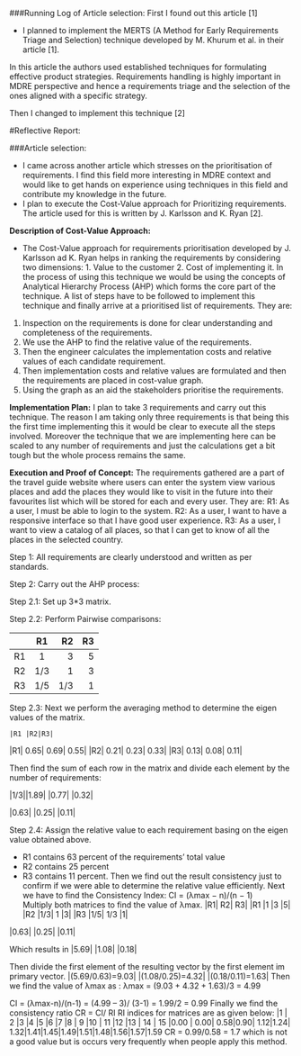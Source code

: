 ###Running Log of Article selection:
First I found out this article [1]
-	I planned to implement the MERTS (A Method for Early Requirements Triage and Selection) technique developed by M. Khurum et al. in their article [1]. 

In this article the authors used established techniques for formulating effective product strategies. Requirements handling is highly important in MDRE perspective and hence a requirements triage and the selection of the ones aligned with a specific strategy.
 
Then I changed to implement this technique [2]

#Reflective Report:

###Article selection:

-	I came across another article which stresses on the prioritisation of requirements. I find this field more interesting in MDRE context and would like to get hands on experience using techniques in this field and contribute my knowledge in the future. 
-	I plan to execute the Cost-Value approach for Prioritizing requirements. The article used for this is written by J. Karlsson and K. Ryan [2].

**Description of Cost-Value Approach:**

-	The Cost-Value approach for requirements prioritisation developed by J. Karlsson ad K. Ryan helps in ranking the requirements by considering two dimensions: 1. Value to the customer 2. Cost of implementing it. In the process of using this technique we would be using the concepts of Analytical Hierarchy Process (AHP) which forms the core part of the technique. A list of steps have to be followed to implement this technique and finally arrive at a prioritised list of requirements. They are: 

1. Inspection on the requirements is done for clear understanding and completeness of the requirements.
2. We use the AHP to find the relative value of the requirements.
3. Then the engineer calculates the implementation costs and relative values of each candidate requirement.
4. Then implementation costs and relative values are formulated and then the requirements are placed in cost-value graph. 
5. Using the graph as an aid the stakeholders prioritise the requirements.

**Implementation Plan:**
I plan to take 3 requirements and carry out this technique. The reason I am taking only three requirements is that being this the first time implementing this it would be clear to execute all the steps involved. Moreover the technique that we are implementing here can be scaled to any number of requirements and just the calculations get a bit tough but the whole process remains the same.

**Execution and Proof of Concept:**
  The requirements gathered are a part of the travel guide website where users can enter the system view various places and add the places they would like to visit in the future into their favourites list which will be stored for each and every user. They are: 
R1: As a user, I must be able to login to the system.
R2: As a user, I want to have a responsive interface so that I have good user experience.
R3: As a user, I want to view a catalog of all places, so that I can get to know of all the places in the selected country. 

Step 1: All requirements are clearly understood and written as per standards.

Step 2: Carry out the AHP process:

Step 2.1: Set up 3*3 matrix.

Step 2.2: Perform Pairwise comparisons: 

|       |R1	|R2	|R3|
| ----- |:-----:| -----:|-:|
|R1	|1	|3	|5 |
|R2	|1/3	|1	|3 |
|R3	|1/5	|1/3	|1 |
  
Step 2.3: Next we perform the averaging method to determine the eigen values of the matrix.

	|R1	|R2|R3|
|R1|	0.65|	0.69|	0.55|
|R2|	0.21|	0.23|	0.33|
|R3|	0.13|	0.08|	0.11|
	
Then find the sum of each row in the matrix and divide each element by the number of requirements:
	


|1/3||1.89|
|0.77|
|0.32|
	
|0.63|
|0.25|
|0.11|
	
Step 2.4: Assign the relative value to each requirement basing on the eigen value obtained above.
-	R1 contains 63 percent of the requirements’ total value
-	R2 contains 25 percent
-	R3 contains 11 percent.
Then we find out the result consistency just to confirm if we were able to determine the relative value efficiently.
Next we have to find the Consistency Index: CI = (λmax − n)/(n − 1)   
Multiply both matrices to find the value of λmax.
	|R1|	R2|	R3|
|R1	|1	|3	|5|
|R2	|1/3|	1	|3|
|R3	|1/5|	1/3	|1|


|0.63|
|0.25|
|0.11|

Which results in 
|5.69|
|1.08|
|0.18|




Then divide the first element of the resulting vector by the first element im primary vector.
|(5.69/0.63)=9.03|
|(1.08/0.25)=4.32|
|(0.18/0.11)=1.63|
Then we find the value of λmax as : 
λmax = (9.03 + 4.32 + 1.63)/3 = 4.99

CI = (λmax-n)/(n-1) = (4.99 – 3)/ (3-1) = 1.99/2 = 0.99
Finally we find the consistency ratio 
CR = CI/ RI
RI indices for matrices are as given below:
|1	| 2	|3 	|4 	|5	 |6 |7 	|8       |  9      |10      | 11      |12    |13   |  14  |   15
|0.00 | 0.00| 0.58|0.90| 1.12|1.24| 1.32|1.41|1.45|1.49|1.51|1.48|1.56|1.57|1.59
CR = 0.99/0.58 = 1.7 which is not a good value but is occurs very frequently when people apply this method.

